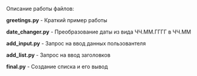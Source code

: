Описание работы файлов:

__greetings.py__ - Краткий пример работы 

__date_changer.py__ - Преобразование даты из вида ЧЧ.ММ.ГГГГ в ЧЧ.ММ

__add_input.py__ - Запрос на ввод данных пользовантеля

__add_list.py__ - Запрос на ввод заголовков

__final.py__ - Создание списка и его вывод
